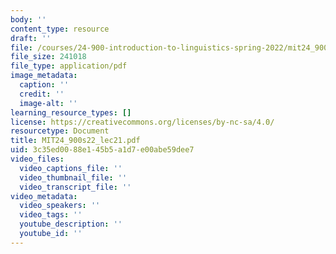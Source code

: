 ```yaml
---
body: ''
content_type: resource
draft: ''
file: /courses/24-900-introduction-to-linguistics-spring-2022/mit24_900s22_lec21.pdf
file_size: 241018
file_type: application/pdf
image_metadata:
  caption: ''
  credit: ''
  image-alt: ''
learning_resource_types: []
license: https://creativecommons.org/licenses/by-nc-sa/4.0/
resourcetype: Document
title: MIT24_900s22_lec21.pdf
uid: 3c35ed00-88e1-45b5-a1d7-e00abe59dee7
video_files:
  video_captions_file: ''
  video_thumbnail_file: ''
  video_transcript_file: ''
video_metadata:
  video_speakers: ''
  video_tags: ''
  youtube_description: ''
  youtube_id: ''
---
```

